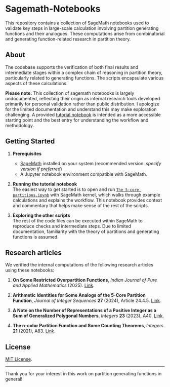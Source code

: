 # Sagemath-Notebooks

This repository contains a collection of SageMath notebooks used to validate key steps in large-scale calculation involving partition generating functions and their analogues. These computations arise from combinatorial and generating function-related research in partition theory.

## About

The codebase supports the verification of both final results and intermediate stages within a complex chain of reasoning in partition theory, particularly related to generating functions. The scripts encapsulate various aspects of these calculations.

**Please note:** This collection of sagemath notebooks is largely undocumented, reflecting their origin as internal research tools developed primarily for personal validation rather than public distribution. I apologize for the limited documentation and understand this may make exploration challenging. A provided [tutorial notebook](The%205-core%20partitions.ipynb) is intended as a more accessible starting point and the best entry for understanding the workflow and methodology.


## Getting Started

1. **Prerequisites**  
   - [SageMath](https://www.sagemath.org/) installed on your system (recommended version: *specify version if preferred*)  
   - A Jupyter notebook environment compatible with SageMath.

2. **Running the tutorial notebook**  
   The easiest way to get started is to open and run [`The 5-core partitions.ipynb`](The%205-core%20partitions.ipynb) with SageMath kernel, which walks through example calculations and explains the workflow. This notebook provides context and commentary that helps make sense of the rest of the scripts.

3. **Exploring the other scripts**  
   The rest of the code files can be executed within SageMath to reproduce checks and intermediate steps. Due to limited documentation, familiarity with the theory of partitions and generating functions is assumed.

## Research articles

We verified the internal computations of the following research articles using these notebooks:

1. **On Some Restricted Overpartition Functions**, *Indian Journal of Pure and Applied Mathematics* (2025). [Link](https://rdcu.be/edlFV).

2. **Arithmetic Identities for Some Analogs of the 5-Core Partition Function**, *Journal of Integer Sequences* **27** (2024), Article 24.4.5. [Link](https://cs.uwaterloo.ca/journals/JIS/VOL27/Baruah/bar6.pdf).

3. **A Note on the Number of Representations of a Positive Integer as a Sum of Generalized Polygonal Numbers**, *Integers* **23** (2023), A40. [Link](https://math.colgate.edu/~integers/x40/x40.pdf).

4. **The n-color Partition Function and Some Counting Theorems**, *Integers* **21** (2021), A83. [Link](https://math.colgate.edu/~integers/v83/v83.pdf). 


## License

[MIT License](LICENSE).

---

Thank you for your interest in this work on partition generating functions in general!
